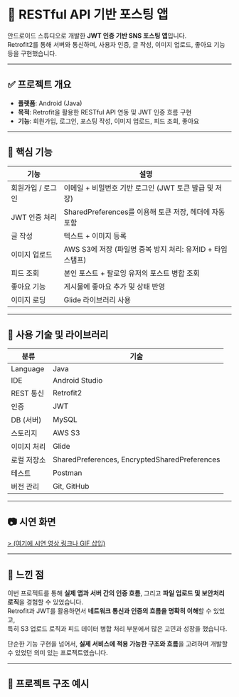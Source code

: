 # 📱 RESTful API 기반 포스팅 앱

안드로이드 스튜디오로 개발한 **JWT 인증 기반 SNS 포스팅 앱**입니다.  
Retrofit2를 통해 서버와 통신하며, 사용자 인증, 글 작성, 이미지 업로드, 좋아요 기능 등을 구현했습니다.

---

## ✅ 프로젝트 개요

- **플랫폼**: Android (Java)
- **목적**: Retrofit을 활용한 RESTful API 연동 및 JWT 인증 흐름 구현
- **기능**: 회원가입, 로그인, 포스팅 작성, 이미지 업로드, 피드 조회, 좋아요

---

## 🧩 핵심 기능

| 기능 | 설명 |
|------|------|
| 회원가입 / 로그인 | 이메일 + 비밀번호 기반 로그인 (JWT 토큰 발급 및 저장) |
| JWT 인증 처리 | SharedPreferences를 이용해 토큰 저장, 헤더에 자동 포함 |
| 글 작성 | 텍스트 + 이미지 등록 |
| 이미지 업로드 | AWS S3에 저장 (파일명 중복 방지 처리: 유저ID + 타임스탬프) |
| 피드 조회 | 본인 포스트 + 팔로잉 유저의 포스트 병합 조회 |
| 좋아요 기능 | 게시물에 좋아요 추가 및 상태 반영 |
| 이미지 로딩 | Glide 라이브러리 사용 |

---

## 🔧 사용 기술 및 라이브러리

| 분류 | 기술 |
|------|------|
| Language | Java |
| IDE | Android Studio |
| REST 통신 | Retrofit2 |
| 인증 | JWT |
| DB (서버) | MySQL |
| 스토리지 | AWS S3 |
| 이미지 처리 | Glide |
| 로컬 저장소 | SharedPreferences, EncryptedSharedPreferences |
| 테스트 | Postman |
| 버전 관리 | Git, GitHub |

---

## 📷 시연 화면

[> (여기에 시연 영상 링크나 GIF 삽입)](https://www.canva.com/design/DAGih3G66cQ/8mNU0r8-Nq5eUtZrjr1Z-A/watch?utm_content=DAGih3G66cQ&utm_campaign=share_your_design&utm_medium=link2&utm_source=shareyourdesignpanel)

---

## 📝 느낀 점

이번 프로젝트를 통해 **실제 앱과 서버 간의 인증 흐름**, 그리고 **파일 업로드 및 보안처리 로직**을 경험할 수 있었습니다.  
Retrofit과 JWT를 활용하면서 **네트워크 통신과 인증의 흐름을 명확히 이해**할 수 있었고,  
특히 S3 업로드 로직과 피드 데이터 병합 처리 부분에서 많은 고민과 성장을 했습니다.

단순한 기능 구현을 넘어서, **실제 서비스에 적용 가능한 구조와 흐름**을 고려하며 개발할 수 있었던 의미 있는 프로젝트였습니다.

---

## 📂 프로젝트 구조 예시

